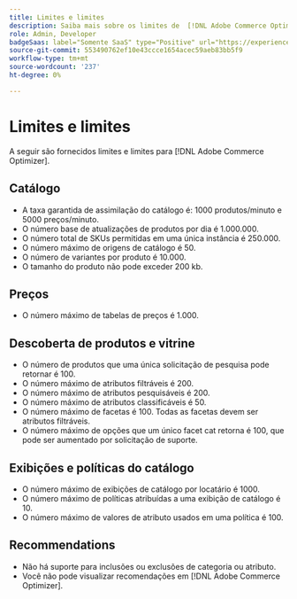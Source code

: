 ```yaml
---
title: Limites e limites
description: Saiba mais sobre os limites de  [!DNL Adobe Commerce Optimizer].
role: Admin, Developer
badgeSaas: label="Somente SaaS" type="Positive" url="https://experienceleague.adobe.com/pt-br/docs/commerce/user-guides/product-solutions" tooltip="Aplicável somente a projetos do Adobe Commerce as a Cloud Service e do Adobe Commerce Optimizer (infraestrutura SaaS gerenciada pela Adobe)."
source-git-commit: 553490762ef10e43ccce1654acec59aeb83bb5f9
workflow-type: tm+mt
source-wordcount: '237'
ht-degree: 0%

---
```


# Limites e limites

A seguir são fornecidos limites e limites para [!DNL Adobe Commerce Optimizer].

## Catálogo

- A taxa garantida de assimilação do catálogo é: 1000 produtos/minuto e 5000 preços/minuto.
- O número base de atualizações de produtos por dia é 1.000.000.
- O número total de SKUs permitidas em uma única instância é 250.000. 
- O número máximo de origens de catálogo é 50.
- O número de variantes por produto é 10.000.
- O tamanho do produto não pode exceder 200 kb.

## Preços

- O número máximo de tabelas de preços é 1.000.

## Descoberta de produtos e vitrine

- O número de produtos que uma única solicitação de pesquisa pode retornar é 100.
- O número máximo de atributos filtráveis é 200.
- O número máximo de atributos pesquisáveis é 200.
- O número máximo de atributos classificáveis é 50.
- O número máximo de facetas é 100. Todas as facetas devem ser atributos filtráveis.
- O número máximo de opções que um único facet cat retorna é 100, que pode ser aumentado por solicitação de suporte.

## Exibições e políticas do catálogo

- O número máximo de exibições de catálogo por locatário é 1000.
- O número máximo de políticas atribuídas a uma exibição de catálogo é 10.
- O número máximo de valores de atributo usados em uma política é 100. 

## Recommendations

- Não há suporte para inclusões ou exclusões de categoria ou atributo.
- Você não pode visualizar recomendações em [!DNL Adobe Commerce Optimizer].
